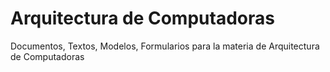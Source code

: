 # Arquitectura de Computadoras
Documentos, Textos, Modelos, Formularios para la materia de Arquitectura de Computadoras
